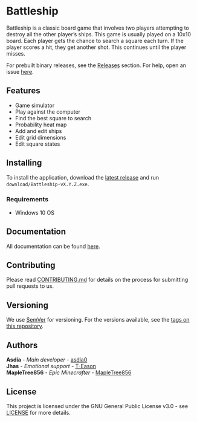 # Battleship
Battleship is a classic board game that involves two players attempting to destroy all the other player’s ships. This game is usually played on a 10x10 board. Each player gets the chance to search a square each turn. If the player scores a hit, they get another shot. This continues until the player misses.

For prebuilt binary releases, see the [Releases](https://github.com/asdia0/Battleship/releases) section. For help, open an issue [here](https://github.com/asdia0/Battleship/issues).

## Features
* Game simulator
* Play against the computer
* Find the best square to search
* Probability heat map
* Add and edit ships
* Edit grid dimensions
* Edit square states

## Installing
To install the application, download the [latest release](https://github.com/asdia0/Battleship/releases) and run `download/Battleship-vX.Y.Z.exe`.

### Requirements
- Windows 10 OS

## Documentation
All documentation can be found [here](https://github.com/asdia0/Battleship/tree/main/documentation).

## Contributing
Please read [CONTRIBUTING.md](CONTRIBUTING.md) for details on the process for submitting pull requests to us.

## Versioning
We use [SemVer](http://semver.org/) for versioning. For the versions available, see the [tags on this repository](https://github.com/asdia0/Battleship/tags). 

## Authors
**Asdia** - *Main developer* - [asdia0](https://github.com/asdia0)  
**Jhas** - *Emotional support* - [T-Eason](https://github.com/T-Eason)  
**MapleTree856** - *Epic Minecrafter* - [MapleTree856](https://github.com/MapleTree856)

## License
This project is licensed under the GNU General Public License v3.0 - see [LICENSE](https://github.com/asdia0/Battleship/blob/main/LICENSE) for more details.
